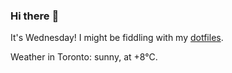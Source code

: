 ### Hi there :wave:

It's Wednesday! I might be fiddling with my [dotfiles](https://github.com/bewuethr/dotfiles).

Weather in Toronto: sunny, at +8°C.

